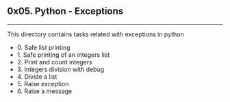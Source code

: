 <h2>0x05. Python - Exceptions</h2>
<hr>
<p>This directory contains tasks related with exceptions in python</p>
<ul>
<li>0. Safe list printing</li>
<li>1. Safe printing of an integers list</li>
<li>2. Print and count integers</li>
<li>3. Integers division with debug</li>
<li>4. Divide a list</li>
<li>5. Raise exception</li>
<li>6. Raise a message</li>
</ul>
